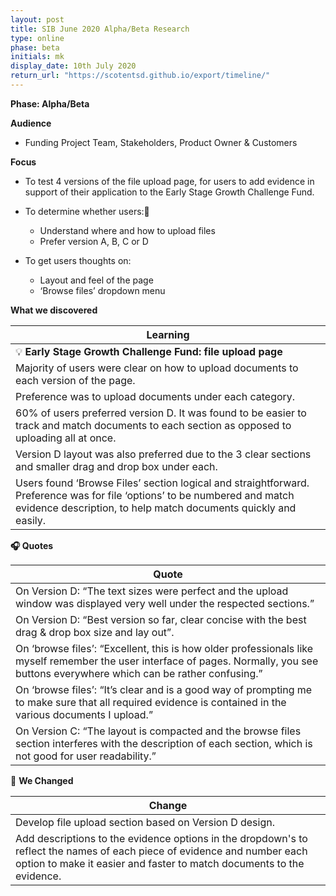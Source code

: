 ```yaml
---
layout: post
title: SIB June 2020 Alpha/Beta Research
type: online
phase: beta
initials: mk
display_date: 10th July 2020
return_url: "https://scotentsd.github.io/export/timeline/"
---
```


**Phase: Alpha/Beta**

**Audience**
- Funding Project Team, Stakeholders, Product Owner & Customers

**Focus**
- To test 4 versions of the file upload page, for users to add evidence in support of their application to the Early Stage Growth Challenge Fund.
- To determine whether users:
   - Understand where and how to upload files
   - Prefer version A, B, C or D

- To get users thoughts on:
   - Layout and feel of the page
   - ‘Browse files’ dropdown menu

**What we discovered**

| Learning
| ---
| 💡  **Early Stage Growth Challenge Fund: file upload page**
| Majority of users were clear on how to upload documents to each version of the page.
| Preference was to upload documents under each category.
| 60% of users preferred version D. It was found to be easier to track and match documents to each section as opposed to uploading all at once.
| Version D layout was also preferred due to the 3 clear sections and smaller drag and drop box under each.
| Users found ‘Browse Files’ section logical and straightforward. Preference was for file ‘options’ to be numbered and match evidence description, to help match documents quickly and easily.

**🎧 Quotes**

| Quote
| ---
| On Version D: “The text sizes were perfect and the upload window was displayed very well under the respected sections.”
| On Version D: “Best version so far, clear concise with the best drag & drop box size and lay out”.
| On ‘browse files’: “Excellent, this is how older professionals like myself remember the user interface of pages. Normally, you see buttons everywhere which can be rather confusing.”
| On ‘browse files’: “It’s clear and is a good way of prompting me to make sure that all required evidence is contained in the various documents I upload.”
| On Version C: “The layout is compacted and the browse files section interferes with the description of each section, which is not good for user readability.”


🧰 **We Changed**  

| Change
| ---
| Develop file upload section based on Version D design.
| Add descriptions to the evidence options in the dropdown's to reflect the names of each piece of evidence and number each option to make it easier and faster to match documents to the evidence.

<!--more-->
